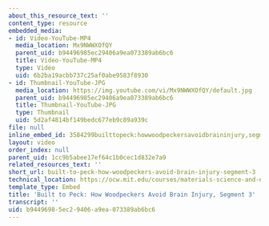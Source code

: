 ```yaml
---
about_this_resource_text: ''
content_type: resource
embedded_media:
- id: Video-YouTube-MP4
  media_location: Mx9NWWXOfQY
  parent_uid: b94496985ec29406a9ea073389ab6bc6
  title: Video-YouTube-MP4
  type: Video
  uid: 6b2ba19acbb737c25af0abe9583f8930
- id: Thumbnail-YouTube-JPG
  media_location: https://img.youtube.com/vi/Mx9NWWXOfQY/default.jpg
  parent_uid: b94496985ec29406a9ea073389ab6bc6
  title: Thumbnail-YouTube-JPG
  type: Thumbnail
  uid: 5d2af4814bf149bedc677eb9c89a939c
file: null
inline_embed_id: 3584299builttopeck:howwoodpeckersavoidbraininjury,segment359105948
layout: video
order_index: null
parent_uid: 1cc9b5abee17ef64c1b0cec1d832e7a9
related_resources_text: ''
short_url: built-to-peck-how-woodpeckers-avoid-brain-injury-segment-3
technical_location: https://ocw.mit.edu/courses/materials-science-and-engineering/3-054-cellular-solids-structure-properties-and-applications-spring-2015/woodpecker-videos/built-to-peck-how-woodpeckers-avoid-brain-injury-segment-3
template_type: Embed
title: 'Built to Peck: How Woodpeckers Avoid Brain Injury, Segment 3'
transcript: ''
uid: b9449698-5ec2-9406-a9ea-073389ab6bc6
---
```

